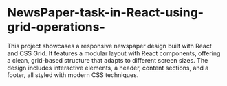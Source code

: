 # NewsPaper-task-in-React-using-grid-operations-
This project showcases a responsive newspaper design built with React and CSS Grid. It features a modular layout with React components, offering a clean, grid-based structure that adapts to different screen sizes. The design includes interactive elements, a header, content sections, and a footer, all styled with modern CSS techniques.
